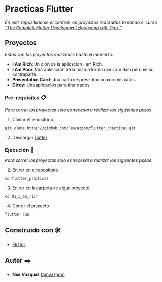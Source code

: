 # Practicas Flutter 

_En este repositorio se encontran los proyectos realizados tomando el curso ["The Complete Flutter Development Bootcamp with Dart
"](https://www.udemy.com/course/flutter-bootcamp-with-dart)_

## Proyectos

_Estos son los proyectos realizados hasta el momento._

* **I Am Rich**: Un clon de la aplicacion I am Rich.
* **I Am Poor**: Una aplicacion de la misma forma que I am Rich pero en su contraparte.
* **Presentation Card**: Una carta de presentación con mis datos.
* **Dicey**: Una aplicación para tirar dados.



### Pre-requisitos 📋

_Para correr los proyectos solo es necesario realizar los siguientes pasos_

1. Clonar el repositorio:

```
git clone https://github.com/Famvazpom/flutter_practicas.git
```
2. Descargar [Flutter](https://docs.flutter.dev/get-started/install)



### Ejecución 🔧
_Para correr los proyectos solo es necesario realizar los siguientes pasos_

2. Entrar en el repositorio
```
cd flutter_practicas
```
3. Entrar en la carpeta de algun proyecto
```
cd 01_i_am_rich
```
4. Correr el proyecto
```
flutter run
```

## Construido con 🛠️

* [Flutter](https://docs.flutter.dev/get-started/install) 

## Autor ✒️

* **Noe Vazquez** [famvazpom](https://github.com/Famvazpom)